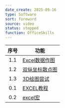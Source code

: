 ```yaml
---
date_create: 2025-09-16
type: Software
sort: foreword
source: video
status: stopped
function: OfficeSkills
---
```


| 序号  | 功能                                                                                                                                            |
| :-: | --------------------------------------------------------------------------------------------------------------------------------------------- |
| 1.1 | [Excel数据作图](https://www.bilibili.com/video/BV14b4y1b7Jj/)                                                                                     |
| 1.2 | [双纵坐标散点图](https://www.bilibili.com/video/BV1As4y1X7So?spm_id_from=333.788.recommend_more_video.-1&vd_source=aef73766b941d8e52cb9a97d24ea42a2) |
| 1.3 | [3D绘图尝试](https://www.bilibili.com/video/BV1At4y1U7Dt?t=161.2)                                                                                 |
| 0.1 | [EXCEL教程](https://www.bilibili.com/video/BV1Gq4y1M716)                                                                                        |
| 0.2 | [excel宏](https://search.bilibili.com/all?keyword=excel%E5%AE%8F&from_source=webtop_search&order=stow)                                         |





